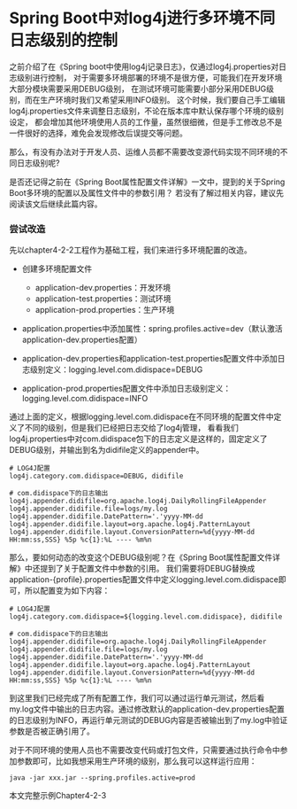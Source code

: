 # Spring Boot中对log4j进行多环境不同日志级别的控制

之前介绍了在《Spring boot中使用log4j记录日志》，仅通过log4j.properties对日志级别进行控制，
对于需要多环境部署的环境不是很方便，可能我们在开发环境大部分模块需要采用DEBUG级别，
在测试环境可能需要小部分采用DEBUG级别，而在生产环境时我们又希望采用INFO级别。
这个时候，我们要自己手工编辑log4j.properties文件来调整日志级别，不论在版本库中默认保存哪个环境的级别设定，
都会增加其他环境使用人员的工作量，虽然很细微，但是手工修改总不是一件很好的选择，难免会发现修改后误提交等问题。

那么，有没有办法对于开发人员、运维人员都不需要改变源代码实现不同环境的不同日志级别呢?

是否还记得之前在《Spring Boot属性配置文件详解》一文中，提到的关于Spring Boot多环境的配置以及属性文件中的参数引用？
若没有了解过相关内容，建议先阅读该文后继续此篇内容。

### 尝试改造

先以chapter4-2-2工程作为基础工程，我们来进行多环境配置的改造。

- 创建多环境配置文件
  - application-dev.properties：开发环境
  - application-test.properties：测试环境
  - application-prod.properties：生产环境
  
- application.properties中添加属性：spring.profiles.active=dev（默认激活application-dev.properties配置）

- application-dev.properties和application-test.properties配置文件中添加日志级别定义：logging.level.com.didispace=DEBUG

- application-prod.properties配置文件中添加日志级别定义：logging.level.com.didispace=INFO

通过上面的定义，根据logging.level.com.didispace在不同环境的配置文件中定义了不同的级别，但是我们已经把日志交给了log4j管理，
看看我们log4j.properties中对com.didispace包下的日志定义是这样的，固定定义了DEBUG级别，并输出到名为didifile定义的appender中。

```
# LOG4J配置
log4j.category.com.didispace=DEBUG, didifile

# com.didispace下的日志输出
log4j.appender.didifile=org.apache.log4j.DailyRollingFileAppender
log4j.appender.didifile.file=logs/my.log
log4j.appender.didifile.DatePattern='.'yyyy-MM-dd
log4j.appender.didifile.layout=org.apache.log4j.PatternLayout
log4j.appender.didifile.layout.ConversionPattern=%d{yyyy-MM-dd HH:mm:ss,SSS} %5p %c{1}:%L ---- %m%n
```
那么，要如何动态的改变这个DEBUG级别呢？在《Spring Boot属性配置文件详解》中还提到了关于配置文件中参数的引用。
我们需要将DEBUG替换成application-{profile}.properties配置文件中定义logging.level.com.didispace即可，所以配置变为如下内容：

```
# LOG4J配置
log4j.category.com.didispace=${logging.level.com.didispace}, didifile

# com.didispace下的日志输出
log4j.appender.didifile=org.apache.log4j.DailyRollingFileAppender
log4j.appender.didifile.file=logs/my.log
log4j.appender.didifile.DatePattern='.'yyyy-MM-dd
log4j.appender.didifile.layout=org.apache.log4j.PatternLayout
log4j.appender.didifile.layout.ConversionPattern=%d{yyyy-MM-dd HH:mm:ss,SSS} %5p %c{1}:%L ---- %m%n
```
到这里我们已经完成了所有配置工作，我们可以通过运行单元测试，然后看my.log文件中输出的日志内容。通过修改默认的application-dev.properties配置的日志级别为INFO，再运行单元测试的DEBUG内容是否被输出到了my.log中验证参数是否被正确引用了。

对于不同环境的使用人员也不需要改变代码或打包文件，只需要通过执行命令中参加参数即可，比如我想采用生产环境的级别，那么我可以这样运行应用：

```
java -jar xxx.jar --spring.profiles.active=prod
```
本文完整示例Chapter4-2-3
